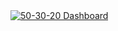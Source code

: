 <div class='tableauPlaceholder' id='viz1655173332678' style='position: relative'><noscript><a href='#'><img alt='50-30-20 Dashboard ' src='https:&#47;&#47;public.tableau.com&#47;static&#47;images&#47;50&#47;50-30-20BudgetTracker&#47;50-30-20Dashboard&#47;1_rss.png' style='border: none' /></a></noscript><object class='tableauViz'  style='display:none;'><param name='host_url' value='https%3A%2F%2Fpublic.tableau.com%2F' /> <param name='embed_code_version' value='3' /> <param name='site_root' value='' /><param name='name' value='50-30-20BudgetTracker&#47;50-30-20Dashboard' /><param name='tabs' value='no' /><param name='toolbar' value='yes' /><param name='static_image' value='https:&#47;&#47;public.tableau.com&#47;static&#47;images&#47;50&#47;50-30-20BudgetTracker&#47;50-30-20Dashboard&#47;1.png' /> <param name='animate_transition' value='yes' /><param name='display_static_image' value='yes' /><param name='display_spinner' value='yes' /><param name='display_overlay' value='yes' /><param name='display_count' value='yes' /><param name='language' value='en-US' /></object></div>                <script type='text/javascript'>                    var divElement = document.getElementById('viz1655173332678');                    var vizElement = divElement.getElementsByTagName('object')[0];                    vizElement.style.width='1313px';vizElement.style.height='625px';                    var scriptElement = document.createElement('script');                    scriptElement.src = 'https://public.tableau.com/javascripts/api/viz_v1.js';                    vizElement.parentNode.insertBefore(scriptElement, vizElement);                </script>
